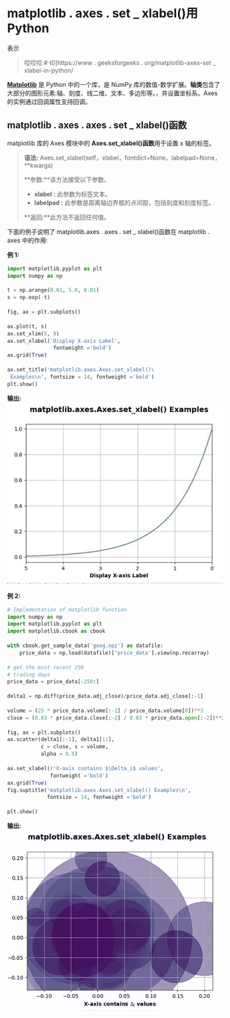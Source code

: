 # matplotlib . axes . set _ xlabel()用 Python

表示

> 哎哎哎:# t0]https://www . geeksforgeeks . org/matplotlib-axes-set _ xlabel-in-python/

**[Matplotlib](https://www.geeksforgeeks.org/python-introduction-matplotlib/)** 是 Python 中的一个库，是 NumPy 库的数值-数学扩展。**轴类**包含了大部分的图形元素:轴、刻度、线二维、文本、多边形等。，并设置坐标系。Axes 的实例通过回调属性支持回调。

## matplotlib . axes . axes . set _ xlabel()函数

matplotlib 库的 Axes 模块中的 **Axes.set_xlabel()函数**用于设置 x 轴的标签。

> **语法:** Axes.set_xlabel(self，xlabel，fontdict=None，labelpad=None，**kwargs)
> 
> **参数:**该方法接受以下参数。
> 
> *   **xlabel :** 此参数为标签文本。
> *   **labelpad :** 此参数是距离轴边界框的点间距，包括刻度和刻度标签。
> 
> **返回:**此方法不返回任何值。

下面的例子说明了 matplotlib.axes . axes . set _ xlabel()函数在 matplotlib . axes 中的作用:

**例 1:**

```py
import matplotlib.pyplot as plt
import numpy as np

t = np.arange(0.01, 5.0, 0.01)
s = np.exp(-t)

fig, ax = plt.subplots()

ax.plot(t, s)
ax.set_xlim(5, 0)
ax.set_xlabel('Display X-axis Label', 
               fontweight ='bold')
ax.grid(True)

ax.set_title('matplotlib.axes.Axes.set_xlabel()\
 Examples\n', fontsize = 14, fontweight ='bold')
plt.show()
```

**输出:**
![](img/bc9a2ddebc13c26006ca080cd82865f8.png)

**例 2:**

```py
# Implementation of matplotlib function
import numpy as np
import matplotlib.pyplot as plt
import matplotlib.cbook as cbook

with cbook.get_sample_data('goog.npz') as datafile:
    price_data = np.load(datafile)['price_data'].view(np.recarray)

# get the most recent 250
# trading days
price_data = price_data[-250:]  

delta1 = np.diff(price_data.adj_close)/price_data.adj_close[:-1]

volume = (25 * price_data.volume[:-2] / price_data.volume[0])**3
close = (0.03 * price_data.close[:-2] / 0.03 * price_data.open[:-2])**2

fig, ax = plt.subplots()
ax.scatter(delta1[:-1], delta1[1:],
           c = close, s = volume,
           alpha = 0.5)

ax.set_xlabel(r'X-axis contains $\Delta_i$ values',
              fontweight ='bold')
ax.grid(True)
fig.suptitle('matplotlib.axes.Axes.set_xlabel() Examples\n',
             fontsize = 14, fontweight ='bold')

plt.show()
```

**输出:**
![](img/418c220220c502adaac2ce304869665c.png)